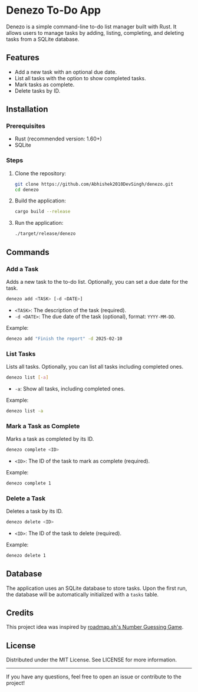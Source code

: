 # Denezo To-Do App

Denezo is a simple command-line to-do list manager built with Rust. It allows users to manage tasks by adding, listing, completing, and deleting tasks from a SQLite database.

## Features
- Add a new task with an optional due date.
- List all tasks with the option to show completed tasks.
- Mark tasks as complete.
- Delete tasks by ID.

## Installation

### Prerequisites
- Rust (recommended version: 1.60+)
- SQLite

### Steps
1. Clone the repository:
   ```bash
   git clone https://github.com/Abhishek2010DevSingh/denezo.git
   cd denezo
   ```

2. Build the application:
   ```bash
   cargo build --release
   ```

3. Run the application:
   ```bash
   ./target/release/denezo
   ```

## Commands

### Add a Task
Adds a new task to the to-do list. Optionally, you can set a due date for the task.

```bash
denezo add <TASK> [-d <DATE>]
```

- `<TASK>`: The description of the task (required).
- `-d <DATE>`: The due date of the task (optional), format: `YYYY-MM-DD`.

Example:
```bash
denezo add "Finish the report" -d 2025-02-10
```

### List Tasks
Lists all tasks. Optionally, you can list all tasks including completed ones.

```bash
denezo list [-a]
```

- `-a`: Show all tasks, including completed ones.

Example:
```bash
denezo list -a
```

### Mark a Task as Complete
Marks a task as completed by its ID.

```bash
denezo complete <ID>
```

- `<ID>`: The ID of the task to mark as complete (required).

Example:
```bash
denezo complete 1
```

### Delete a Task
Deletes a task by its ID.

```bash
denezo delete <ID>
```

- `<ID>`: The ID of the task to delete (required).

Example:
```bash
denezo delete 1
```

## Database
The application uses an SQLite database to store tasks. Upon the first run, the database will be automatically initialized with a `tasks` table.

##  Credits  
This project idea was inspired by [roadmap.sh's Number Guessing Game](https://roadmap.sh/projects/number-guessing-game).  

## License
Distributed under the MIT License. See LICENSE for more information.

---

If you have any questions, feel free to open an issue or contribute to the project!

